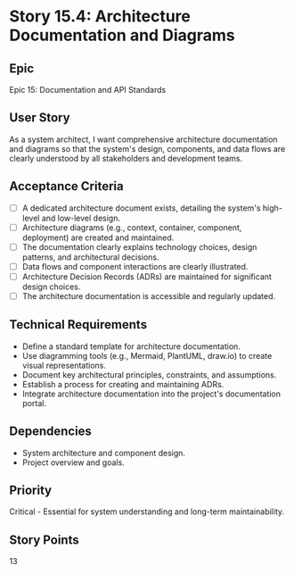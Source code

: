 # Story 15.4: Architecture Documentation and Diagrams

## Epic
Epic 15: Documentation and API Standards

## User Story
As a system architect, I want comprehensive architecture documentation and diagrams so that the system's design, components, and data flows are clearly understood by all stakeholders and development teams.

## Acceptance Criteria
- [ ] A dedicated architecture document exists, detailing the system's high-level and low-level design.
- [ ] Architecture diagrams (e.g., context, container, component, deployment) are created and maintained.
- [ ] The documentation clearly explains technology choices, design patterns, and architectural decisions.
- [ ] Data flows and component interactions are clearly illustrated.
- [ ] Architecture Decision Records (ADRs) are maintained for significant design choices.
- [ ] The architecture documentation is accessible and regularly updated.

## Technical Requirements
- Define a standard template for architecture documentation.
- Use diagramming tools (e.g., Mermaid, PlantUML, draw.io) to create visual representations.
- Document key architectural principles, constraints, and assumptions.
- Establish a process for creating and maintaining ADRs.
- Integrate architecture documentation into the project's documentation portal.

## Dependencies
- System architecture and component design.
- Project overview and goals.

## Priority
Critical - Essential for system understanding and long-term maintainability.

## Story Points
13
